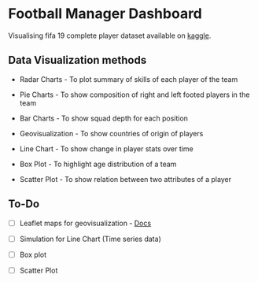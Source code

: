 # Football Manager Dashboard

Visualising fifa 19 complete player dataset available on [kaggle](https://www.kaggle.com/karangadiya/fifa19).

## Data Visualization methods

- Radar Charts - To plot summary of skills of each player of the team

- Pie Charts - To show composition of right and left footed players in the team

- Bar Charts - To show squad depth for each position

- Geovisualization - To show countries of origin of players

- Line Chart - To show change in player stats over time

- Box Plot - To highlight age distribution of a team

- Scatter Plot - To show relation between two attributes of a player

## To-Do

- [ ] Leaflet maps for geovisualization - [Docs](https://react-leaflet.js.org/)

- [ ] Simulation for Line Chart (Time series data)

- [ ] Box plot

- [ ] Scatter Plot
